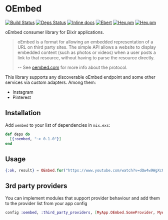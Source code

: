 # OEmbed

[![Build Status](https://travis-ci.org/r8/elixir-oembed.svg?branch=master)](https://travis-ci.org/r8/elixir-oembed)
[![Deps Status](https://beta.hexfaktor.org/badge/all/github/r8/elixir-oembed.svg)](https://beta.hexfaktor.org/github/r8/elixir-oembed)
[![Inline docs](http://inch-ci.org/github/r8/elixir-oembed.svg?branch=master&style=flat)](http://inch-ci.org/github/r8/elixir-oembed)
[![Ebert](https://ebertapp.io/github/r8/elixir-oembed.svg)](https://ebertapp.io/github/r8/elixir-oembed)
[![Hex.pm](https://img.shields.io/hexpm/v/oembed.svg?style=flat-square)](https://hex.pm/packages/oembed)
[![Hex.pm](https://img.shields.io/hexpm/dt/oembed.svg?style=flat-square)](https://hex.pm/packages/oembed)

oEmbed consumer library for Elixir applications.

> oEmbed is a format for allowing an embedded representation of a URL on third party sites. The simple API allows a website to display embedded content (such as photos or videos) when a user posts a link to that resource, without having to parse the resource directly.
>
> -- See [oembed.com](http://oembed.com) for more info about the protocol.

This library supports any discoverable oEmbed endpoint and some other services via custom adapters.
Among them:

  - Instagram
  - Pinterest

## Installation

Add `oembed` to your list of dependencies in `mix.exs`:

```elixir
def deps do
  [{:oembed, "~> 0.1.0"}]
end
```

## Usage

```elixir
{:ok, result} = OEmbed.for("https://www.youtube.com/watch?v=dQw4w9WgXcQ")
```

## 3rd party providers

You can implement modules that support provider behaviour and add them to the provider list from your app config

```elixir
config :oembed, :third_party_providers, [MyApp.OEmbed.SomeProvider, MyApp.OEmbed.SomeOtherProvider]
```
